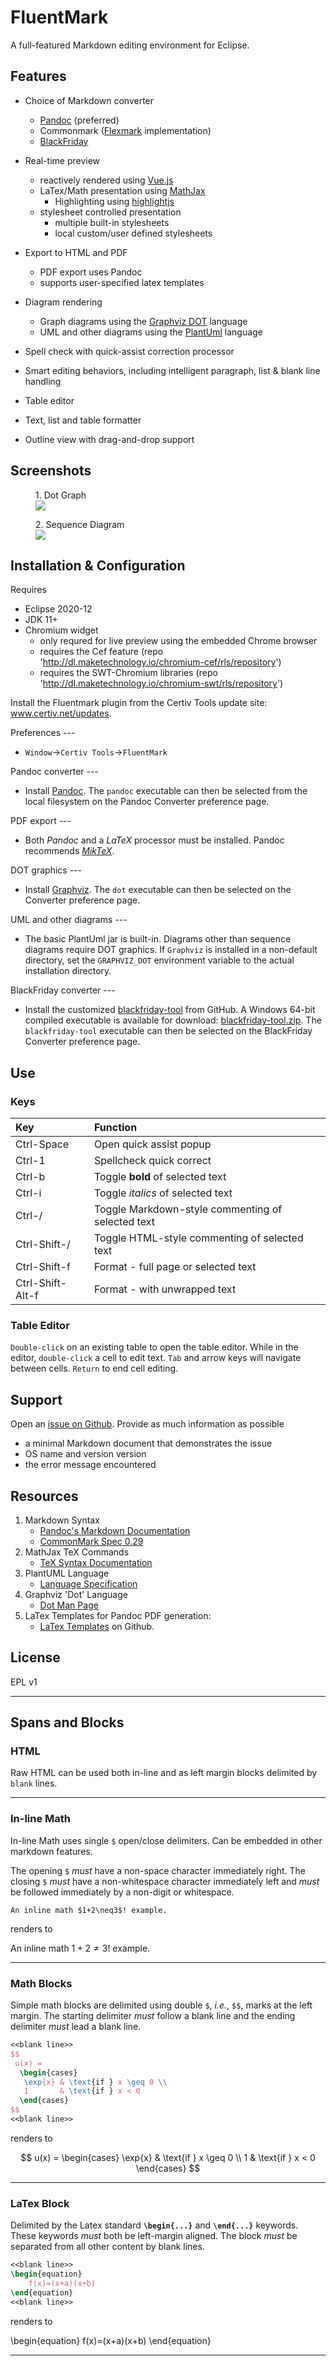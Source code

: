 # FluentMark

A full-featured Markdown editing environment for Eclipse.

## Features 

+ Choice of Markdown converter
    - [Pandoc](https://pandoc.org) (preferred)
    - Commonmark ([Flexmark](https://github.com/vsch/flexmark-java) implementation)
    - [BlackFriday](https://github.com/russross/blackfriday)
+ Real-time preview
    - reactively rendered using [Vue.js](https://vuejs.org/)
    - LaTex/Math presentation using [MathJax](https://www.mathjax.org/)
		- Highlighting using [highlightjs](https://highlightjs.org/)
    - stylesheet controlled presentation
        + multiple built-in stylesheets
        + local custom/user defined stylesheets
+ Export to HTML and PDF
  	- PDF export uses Pandoc
  	- supports user-specified latex templates
 
+ Diagram rendering
    - Graph diagrams using the [Graphviz DOT](http://www.graphviz.org/) language
    - UML and other diagrams using the [PlantUml](http://www.graphviz.org/) language
+ Spell check with quick-assist correction processor
+ Smart editing behaviors, including intelligent paragraph, list & blank line handling
+ Table editor
+ Text, list and table formatter
+ Outline view with drag-and-drop support

## Screenshots

<figure> <figcaption>1. Dot Graph</figcaption> <img src="./doc/ScreenShot.png"> </figure>

<figure> <figcaption>2. Sequence Diagram</figcaption> <img src="./doc/ScreenShot1.png"> 
</figure>


## Installation & Configuration

Requires 

- Eclipse 2020-12
- JDK 11+
- Chromium widget 
	- only requred for live preview using the embedded Chrome browser
	- requires the Cef feature (repo 'http://dl.maketechnology.io/chromium-cef/rls/repository') 
	- requires the SWT-Chromium libraries (repo 'http://dl.maketechnology.io/chromium-swt/rls/repository') 

Install the Fluentmark plugin from the Certiv Tools update site: www.certiv.net/updates.



Preferences ---

- `Window`&rarr;`Certiv Tools`&rarr;`FluentMark`

Pandoc converter ---

- Install [Pandoc](https://pandoc.org). The `pandoc` executable can then be selected 
  from the local filesystem on the Pandoc Converter preference page.

PDF export ---

- Both *Pandoc* and a _LaTeX_ processor must be installed. Pandoc recommends [*MikTeX*](https://miktex.org/).

DOT graphics ---

- Install [Graphviz](http://www.graphviz.org/download.php). The `dot` executable 
  can then be selected on the Converter preference page.

UML and other diagrams ---

- The basic PlantUml jar is built-in. Diagrams other than sequence diagrams require 
  DOT graphics. If `Graphviz` is installed in a non-default directory, set the `GRAPHVIZ_DOT` 
  environment variable to the actual installation directory.

BlackFriday converter ---

- Install the customized [blackfriday-tool](https://github.com/grosenberg/blackfriday-tool) 
  from GitHub. A Windows 64-bit compiled executable is available for download: [blackfriday-tool.zip](http://www.certiv.net/updates/net.certiv.fluentmark.site/blackfriday-tool.zip). 
  The `blackfriday-tool` executable can then be selected on the BlackFriday Converter 
  preference page.
  

## Use

### Keys

|Key             |Function                                         |
|:---------------|:------------------------------------------------|
|Ctrl-Space      |Open quick assist popup                          |
|Ctrl-1          |Spellcheck quick correct                         |
|Ctrl-b          |Toggle **bold** of selected text                 |
|Ctrl-i          |Toggle _italics_ of selected text                |
|Ctrl-/          |Toggle Markdown-style commenting of selected text|
|Ctrl-Shift-/    |Toggle HTML-style commenting of selected text    |
|Ctrl-Shift-f    |Format - full page or selected text              |
|Ctrl-Shift-Alt-f|Format - with unwrapped text                     |

### Table Editor

`Double-click` on an existing table to open the table editor. While in the editor, 
`double-click` a cell to edit text. `Tab` and arrow keys will navigate between cells. 
`Return` to end cell editing.



## Support

Open an [issue on Github](https://github.com/grosenberg/fluentmark/issues). Provide 
as much information as possible

- a minimal Markdown document that demonstrates the issue 
- OS name and version version 
- the error message encountered 

## Resources

1. Markdown Syntax
    - [Pandoc's Markdown Documentation](https://pandoc.org/MANUAL.html#pandocs-markdown)
    - [CommonMark Spec 0.29](https://spec.commonmark.org/0.29/)
1. MathJax TeX Commands 
    - [TeX Syntax Documentation](https://www.onemathematicalcat.org/MathJaxDocumentation/TeXSyntax.htm)
1. PlantUML Language
  	- [Language Specification](https://plantuml.com/sitemap-language-specification)
1. Graphviz 'Dot' Language 
	  - [Dot Man Page](http://www.graphviz.org/pdf/dot.1.pdf)
1. LaTex Templates for Pandoc PDF generation:
	  - [LaTex Templates](https://github.com/topics/latex-template "Latex Templates") on Github.

## License

EPL v1


--- 

## Spans and Blocks

### HTML

Raw HTML can be used both in-line and as left margin blocks delimited by `blank` 
lines.


---

### In-line Math 

In-line Math uses single `$` open/close delimiters. Can be embedded in other markdown 
features.

The opening `$` _must_ have a non-space character immediately right.  The closing 
`$` _must_ have a non-whitespace character immediately left and _must_ be followed 
immediately by a non-digit or whitespace. 

```
An inline math $1+2\neq3$! example.
```

renders to

An inline math $1+2\neq3$! example.
 
---

### Math Blocks

Simple math blocks are delimited using double `$`, *i.e.*, `$$`, marks at the left 
margin. The starting delimiter *must* follow a blank line and the ending delimiter 
*must* lead a blank line.

~~~ latex
<<blank line>>
$$
 u(x) =
  \begin{cases}
   \exp{x} & \text{if } x \geq 0 \\
   1       & \text{if } x < 0
  \end{cases}
$$
<<blank line>>
~~~

renders to

$$
 u(x) =
  \begin{cases}
   \exp{x} & \text{if } x \geq 0 \\
   1       & \text{if } x < 0
  \end{cases}
$$

---

### LaTex Block

Delimited by the Latex standard **`\begin{...}`** and **`\end{...}`** keywords. These 
keywords *must* both be left-margin aligned. The block *must* be separated from all 
other content by blank lines. 

~~~ latex
<<blank line>>
\begin{equation} 
	f(x)=(x+a)(x+b)
\end{equation}
<<blank line>>
~~~

renders to

\begin{equation}
  f(x)=(x+a)(x+b)
\end{equation}

---

